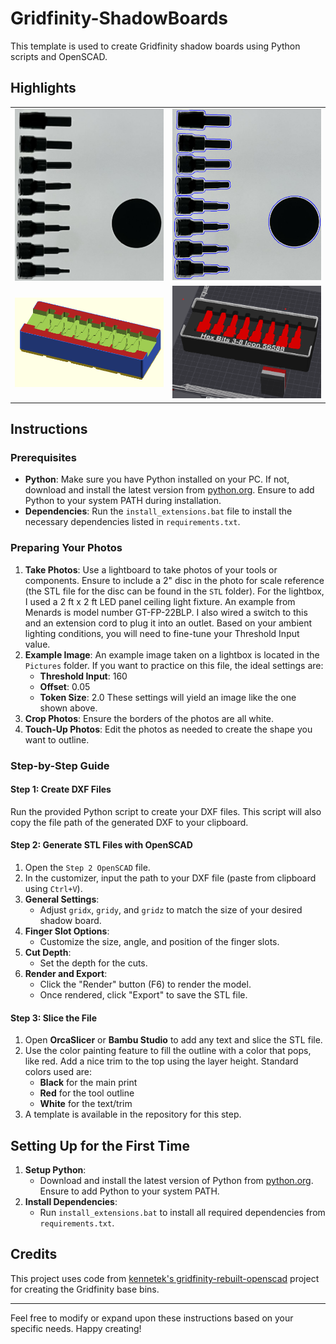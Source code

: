# Gridfinity-ShadowBoards

This template is used to create Gridfinity shadow boards using Python scripts and OpenSCAD.

## Highlights

<table>
  <tr>
    <td><img src="assets/images/lightbox example.png" alt="Lightbox Example" width="320"></td>
    <td><img src="assets/images/dxf generated example.png" alt="DXF Generated Example" width="320"></td>
  </tr>
  <tr>
    <td><img src="assets/images/openscad example.png" alt="OpenSCAD Example" width="320"></td>
    <td><img src="assets/images/orcastudio example.png" alt="OrcaStudio Example" width="320"></td>
  </tr>
</table>

## Instructions

### Prerequisites
- **Python**: Make sure you have Python installed on your PC. If not, download and install the latest version from [python.org](https://www.python.org/). Ensure to add Python to your system PATH during installation.
- **Dependencies**: Run the `install_extensions.bat` file to install the necessary dependencies listed in `requirements.txt`.

### Preparing Your Photos
1. **Take Photos**: Use a lightboard to take photos of your tools or components. Ensure to include a 2" disc in the photo for scale reference (the STL file for the disc can be found in the `STL` folder). For the lightbox, I used a 2 ft x 2 ft LED panel ceiling light fixture. An example from Menards is model number GT-FP-22BLP. I also wired a switch to this and an extension cord to plug it into an outlet. Based on your ambient lighting conditions, you will need to fine-tune your Threshold Input value.
2. **Example Image**: An example image taken on a lightbox is located in the `Pictures` folder. If you want to practice on this file, the ideal settings are:
   - **Threshold Input**: 160
   - **Offset**: 0.05
   - **Token Size**: 2.0
   These settings will yield an image like the one shown above.
3. **Crop Photos**: Ensure the borders of the photos are all white.
4. **Touch-Up Photos**: Edit the photos as needed to create the shape you want to outline.

### Step-by-Step Guide

#### Step 1: Create DXF Files
Run the provided Python script to create your DXF files. This script will also copy the file path of the generated DXF to your clipboard.

#### Step 2: Generate STL Files with OpenSCAD
1. Open the `Step 2 OpenSCAD` file.
2. In the customizer, input the path to your DXF file (paste from clipboard using `Ctrl+V`).
3. **General Settings**:
   - Adjust `gridx`, `gridy`, and `gridz` to match the size of your desired shadow board.
4. **Finger Slot Options**:
   - Customize the size, angle, and position of the finger slots.
5. **Cut Depth**:
   - Set the depth for the cuts.
6. **Render and Export**:
   - Click the "Render" button (F6) to render the model.
   - Once rendered, click "Export" to save the STL file.

#### Step 3: Slice the File
1. Open **OrcaSlicer** or **Bambu Studio** to add any text and slice the STL file.
2. Use the color painting feature to fill the outline with a color that pops, like red. Add a nice trim to the top using the layer height. Standard colors used are:
   - **Black** for the main print
   - **Red** for the tool outline
   - **White** for the text/trim
3. A template is available in the repository for this step.

## Setting Up for the First Time
1. **Setup Python**:
   - Download and install the latest version of Python from [python.org](https://www.python.org/). Ensure to add Python to your system PATH.
2. **Install Dependencies**:
   - Run `install_extensions.bat` to install all required dependencies from `requirements.txt`.

## Credits
This project uses code from [kennetek's gridfinity-rebuilt-openscad](https://github.com/kennetek/gridfinity-rebuilt-openscad) project for creating the Gridfinity base bins.

---

Feel free to modify or expand upon these instructions based on your specific needs. Happy creating!
